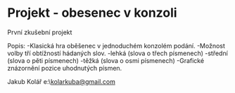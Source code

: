 # Projekt - obesenec v konzoli
 
 První zkušební projekt

 Popis:
 -Klasická hra oběšenec v jednoduchém konzolém podání.
 -Možnost volby tří obtížností hádaných slov.
    -lehká (slova o třech písmenech)
    -střední (slova o pěti písmenech)
    -těžká (slova o osmi písmenech)
 -Grafické znázornění pozice uhodnutých písmen.
 
 
Jakub Kolář e:\\kolarkuba@gmail.com
